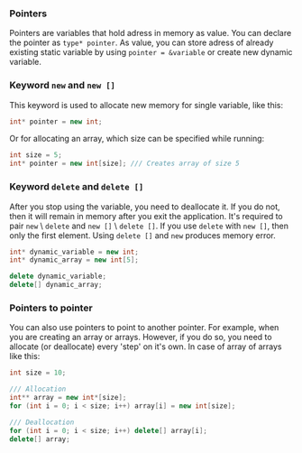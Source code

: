 ### Pointers
Pointers are variables that hold adress in memory as value. You can declare the pointer as ```type* pointer```.
As value, you can store adress of already existing static variable by using ```pointer = &variable``` or create new dynamic variable.

### Keyword ```new``` and ```new []```
This keyword is used to allocate new memory for single variable, like this:
```cpp
int* pointer = new int;
```
Or for allocating an array, which size can be specified while running:
```cpp
int size = 5;
int* pointer = new int[size]; /// Creates array of size 5
```

### Keyword ```delete``` and ```delete []```
After you stop using the variable, you need to deallocate it. If you do not, then it will remain in memory after you exit the application.
It's required to pair ```new``` \ ```delete``` and ```new []``` \ ```delete []```. If you use ```delete``` with ```new []```, then only the first element. Using ```delete []``` and ```new``` produces memory error.
```cpp
int* dynamic_variable = new int;
int* dynamic_array = new int[5];

delete dynamic_variable;
delete[] dynamic_array;
```

### Pointers to pointer
You can also use pointers to point to another pointer. For example, when you are creating an array or arrays. 
However, if you do so, you need to allocate (or deallocate) every 'step' on it's own. In case of array of arrays like this:
```cpp
int size = 10;

/// Allocation
int** array = new int*[size];
for (int i = 0; i < size; i++) array[i] = new int[size]; 

/// Deallocation
for (int i = 0; i < size; i++) delete[] array[i];
delete[] array;
```
